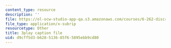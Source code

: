 ```yaml
---
content_type: resource
description: ''
file: https://ol-ocw-studio-app-qa.s3.amazonaws.com/courses/6-262-discrete-stochastic-processes-spring-2011/d9cff5d3b628513685f65895ebb9cd80_hzJpaNcAoko.vtt
file_type: application/x-subrip
resourcetype: Other
title: 3play caption file
uid: d9cff5d3-b628-5136-85f6-5895ebb9cd80
---
```

